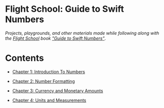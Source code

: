# Flight School: Guide to Swift Numbers

_Projects, playgrounds, and other materials made while following along with the [Flight School](https://flight.school) book ["Guide to Swift Numbers"](https://flight.school/books/numbers/)_.


# Contents

- [Chapter 1: Introduction To Numbers](./01-introduction-to-numbers)

- [Chapter 2: Number Formatting](./02-number-formatting)

- [Chapter 3: Currency and Monetary Amounts](./03-currency-and-monetary-amounts)

- [Chapter 4: Units and Measurements](./04-units-and-measurements)
